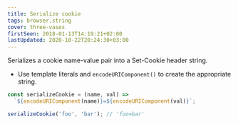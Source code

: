 ```yaml
---
title: Serialize cookie
tags: browser,string
cover: three-vases
firstSeen: 2018-01-13T14:19:21+02:00
lastUpdated: 2020-10-22T20:24:30+03:00
---
```


Serializes a cookie name-value pair into a Set-Cookie header string.

- Use template literals and `encodeURIComponent()` to create the appropriate string.

```js
const serializeCookie = (name, val) =>
  `${encodeURIComponent(name)}=${encodeURIComponent(val)}`;
```

```js
serializeCookie('foo', 'bar'); // 'foo=bar'
```
